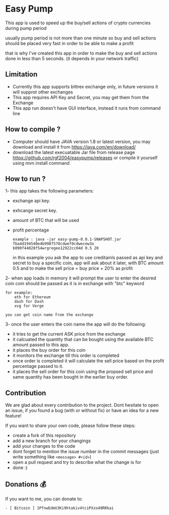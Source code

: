 # Easy Pump

This app is used to speed up the buy/sell actions of crypto currencies during pump period

usually pump period is not more than one minute so buy and sell actions should be placed very fast in order to be able to make a profit

that is why I've created this app in order to make the buy and sell actions done in less than 5 seconds. (it depends in your network traffic)

## Limitation
- Currently this app supports bittrex exchange only, in future versions it will supprot other exchanges
- This app requires API Key and Secret, you may get them from the Exchange
- This app run doesn't have GUI interface, instead it runs from command line

## How to compile ?
- Computer should have JAVA version 1.8 or latest version, you may download and install it from https://java.com/en/download/
- download the latest execuatable Jar file from release page https://github.com/rgf2004/easypump/releases or compile it yourself using mvn install command

## How to run ?

1- this app takes the following parameters:
- exchange api key.
- exhcange secret key.
- amount of BTC that will be used
- profit percentage

	```
	example : java -jar easy-pump-0.0.1-SNAPSHOT.jar fba4d194540e4b998f570cdwef0cdwecew3o b090f44028f54wrgregee12922cc04d 0.5 20
	```
	
	in this example you ask the app to use creditainls passed as api key and secret to buy a specific coin, app will ask about it later, with BTC amount 0.5 and to make the sell price = buy price + 20% as profit
	
2- when app loads in memory it will prompt the user to enter the desired coin
	coin should be passed as it is in exchange with "btc" keyword

	for example:
		eth for Ethereum
		dash for Dash
		xvg for Verge 
	
	you can get coin name from the exchange


3- once the user enters the coin name the app will do the following:
- it tries to get the current ASK price from the exchange
- it calcuated the quantity that can be bought using the available BTC amount passed to this app.
- it places the buy order for this coin
- it monitors the exchange till this order is completed
- once order is completed it will calculate the sell price based on the profit percentage passed to it.
- it places the sell order for this coin using the propsed sell price and same quantity has been bought in the earlier buy order.
	


## Contribution

We are glad about every contribution to the project. Dont hesitate to open an issue, if you found a bug (with or without fix) or have an idea for a new feature!

If you want to share your own code, please follow these steps:
- create a fork of this repository
- add a new branch for your changings
- add your changes to the code
- dont forget to mention the issue number in the commit messages (just write something like ```<message> #<id>```)
- open a pull request and try to describe what the change is for
- done :)

## Donations :moneybag:

If you want to me, you can donate to:

```
- [ Bitcoin ] 1PfnwEdmU3Ki9htakiv4tciPXzo49RRkai
```
